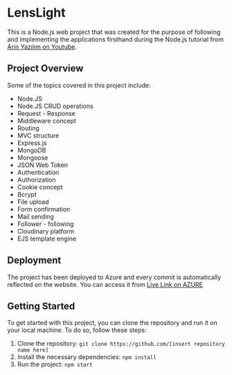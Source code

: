 # LensLight

This is a Node.js web project that was created for the purpose of following and implementing the applications firsthand during the Node.js tutorial from [Arin Yazılım on Youtube](https://www.youtube.com/@ArinYazilim).

## Project Overview

Some of the topics covered in this project include:

- Node.JS
- Node.JS CRUD operations
- Request - Response
- Middleware concept
- Routing
- MVC structure
- Express.js
- MongoDB
- Mongoose
- JSON Web Token
- Authentication
- Authorization
- Cookie concept
- Bcrypt
- File upload
- Form confirmation
- Mail sending
- Follower - following
- Cloudinary platform
- EJS template engine

## Deployment

The project has been deployed to Azure and every commit is automatically reflected on the website.  You can access it from [Live Link on AZURE](https://lenslightapp.azurewebsites.net/)

## Getting Started

To get started with this project, you can clone the repository and run it on your local machine. To do so, follow these steps:

1. Clone the repository: `git clone https://github.com/[insert repository name here]`
2. Install the necessary dependencies: `npm install`
3. Run the project: `npm start`

